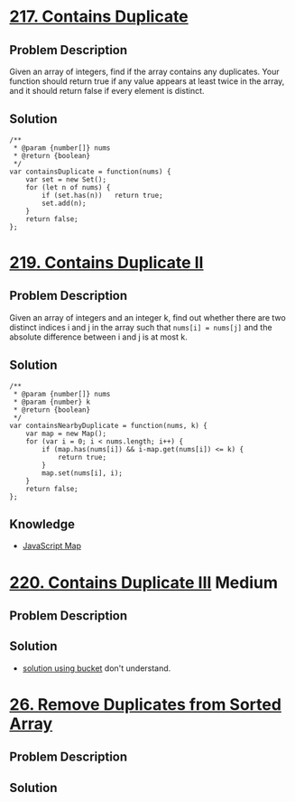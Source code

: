 # [217. Contains Duplicate](https://leetcode.com/problems/contains-duplicate)
## Problem Description
Given an array of integers, find if the array contains any duplicates. 
Your function should return true if any value appears at least twice in the array, 
and it should return false if every element is distinct.

## Solution
```
/**
 * @param {number[]} nums
 * @return {boolean}
 */
var containsDuplicate = function(nums) {  
    var set = new Set();
    for (let n of nums) {
        if (set.has(n))   return true;
        set.add(n);
    }
    return false;
};
```

# [219. Contains Duplicate II](https://leetcode.com/problems/contains-duplicate-ii)
## Problem Description
Given an array of integers and an integer k, find out whether there are two distinct indices i and j in the array such that `nums[i] = nums[j]` and the absolute difference between i and j is at most k.

## Solution
```
/**
 * @param {number[]} nums
 * @param {number} k
 * @return {boolean}
 */
var containsNearbyDuplicate = function(nums, k) {
    var map = new Map();
    for (var i = 0; i < nums.length; i++) {
        if (map.has(nums[i]) && i-map.get(nums[i]) <= k) {
            return true;
        }
        map.set(nums[i], i);
    }
    return false;
};
```

## Knowledge
- [JavaScript Map](https://developer.mozilla.org/en-US/docs/Web/JavaScript/Reference/Global_Objects/Map)

# [220. Contains Duplicate III](https://leetcode.com/problems/contains-duplicate-iii/description/)  Medium
## Problem Description

## Solution

- [solution using bucket](https://discuss.leetcode.com/topic/15199/ac-o-n-solution-in-java-using-buckets-with-explanation) don't understand.

# [26. Remove Duplicates from Sorted Array](https://leetcode.com/problems/remove-duplicates-from-sorted-array)
## Problem Description

## Solution
